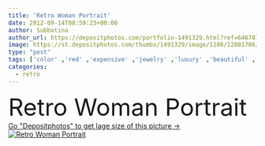 ```yaml
---
title: 'Retro Woman Portrait'
date: 2012-09-14T08:59:23+00:00
author: Subbotina
author_url: https://depositphotos.com/portfolio-1491329.html?ref=64678756
image: https://st.depositphotos.com/thumbs/1491329/image/1280/12801786/api_thumb_450.jpg?forcejpeg=true
type: "post"
tags: ['color' ,'red' ,'expensive' ,'jewelry' ,'luxury' ,'beautiful' ,'art' ,'girl' ,'young' ,'beauty' ,'model' ,'portrait' ,'colour' ,'brown' ,'face' ,'brunette' ,'black' ,'dark' ,'classical' ,'style' ,'retro' ,'vintage' ,'wave' ,'hand' ,'fashion' ,'classic' ,'gloves' ,'hat' ,'wavy' ,'pearl' ,'necklace' ,'romantic' ,'glamour' ,'woman' ,'fingers' ,'with' ,'net' ,'make' ,'make up' ,'makeup' ,'wallpaper' ,'hairstyle' ,'in' ,'cap' ,'styled' ,'sexy' ,'pearls' ,'earrings' ,'lips' ,'glove' ]
categories: 
  - retro
---
```

<div aling="center">
            <font size="60"> Retro Woman Portrait</font>   
</div>
<div>
    <a href='https://depositphotos.com/12801786/stock-photo-retro-woman-portrait.html?ref=64678756' target=_blank > Go "Depositphotos" to get lage size of this picture ->
        <img href='https://depositphotos.com/12801786/stock-photo-retro-woman-portrait.html?ref=64678756' src='https://st.depositphotos.com/1491329/1280/i/950/depositphotos_12801786-stock-photo-retro-woman-portrait.jpg?forcejpeg=true' alt='Retro Woman Portrait' >
    </a>
</div>
